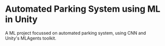 # Automated Parking System using ML in Unity
A ML project focussed on automated parking system, using CNN and Unity's MLAgents toolkit.
